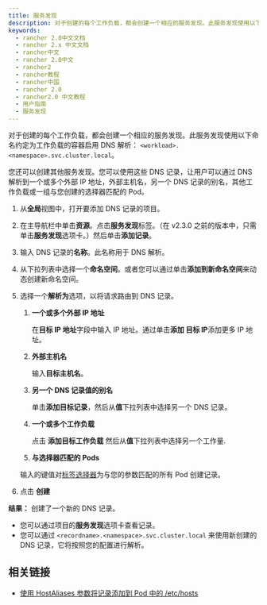 ```yaml
---
title: 服务发现
description: 对于创建的每个工作负载，都会创建一个相应的服务发现。此服务发现使用以下命名约定为工作负载的容器启用 DNS 解析`<workload>.<namespace>.svc.cluster.local`。您还可以创建其他服务发现。您可以使用这些 DNS 记录，让用户可以通过 DNS 解析到一个或多个外部 IP 地址，外部主机名，另一个 DNS 记录的别名，其他工作负载或一组与您创建的选择器匹配的 Pod。
keywords:
  - rancher 2.0中文文档
  - rancher 2.x 中文文档
  - rancher中文
  - rancher 2.0中文
  - rancher2
  - rancher教程
  - rancher中国
  - rancher 2.0
  - rancher2.0 中文教程
  - 用户指南
  - 服务发现
---
```


对于创建的每个工作负载，都会创建一个相应的服务发现。此服务发现使用以下命名约定为工作负载的容器启用 DNS 解析：
`<workload>.<namespace>.svc.cluster.local`。

您还可以创建其他服务发现。您可以使用这些 DNS 记录，让用户可以通过 DNS 解析到一个或多个外部 IP 地址，外部主机名，另一个 DNS 记录的别名，其他工作负载或一组与您创建的选择器匹配的 Pod。

1. 从**全局**视图中，打开要添加 DNS 记录的项目。

1. 在主导航栏中单击**资源**。点击**服务发现**标签。（在 v2.3.0 之前的版本中，只需单击**服务发现**选项卡。）然后单击**添加记录**。

1. 输入 DNS 记录的**名称**。此名称用于 DNS 解析。

1. 从下拉列表中选择一个**命名空间**。或者您可以通过单击**添加到新命名空间**来动态创建新命名空间。

1. 选择一个**解析为**选项，以将请求路由到 DNS 记录。

   1. **一个或多个外部 IP 地址**

      在**目标 IP 地址**字段中输入 IP 地址。通过单击**添加 目标 IP**添加更多 IP 地址。

   1. **外部主机名**

      输入**目标主机名**。

   1. **另一个 DNS 记录值的别名**

      单击**添加目标记录**，然后从**值**下拉列表中选择另一个 DNS 记录。

   1. **一个或多个工作负载**

      点击 **添加目标工作负载** 然后从**值**下拉列表中选择另一个工作量.

   1. **与选择器匹配的 Pods**

   输入的键值对[标签选择器](https://kubernetes.io/docs/concepts/overview/working-with-objects/labels/#label-selectors)为与您的参数匹配的所有 Pod 创建记录。

1. 点击 **创建**

**结果：** 创建了一个新的 DNS 记录。

- 您可以通过项目的**服务发现**选项卡查看记录。
- 您可以通过 `<recordname>.<namespace>.svc.cluster.local` 来使用新创建的 DNS 记录，它将按照您的配置进行解析。

## 相关链接

- [使用 HostAliases 参数将记录添加到 Pod 中的 /etc/hosts](https://kubernetes.io/docs/concepts/services-networking/add-entries-to-pod-etc-hosts-with-host-aliases/)

